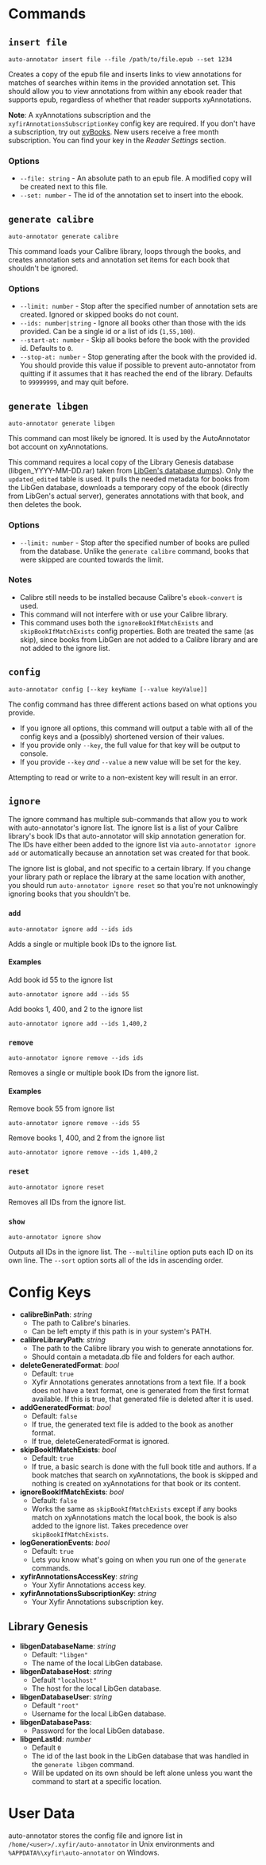 # Commands

## `insert file`

```
auto-annotator insert file --file /path/to/file.epub --set 1234
```

Creates a copy of the epub file and inserts links to view annotations for matches of searches within items in the provided annotation set. This should allow you to view annotations from within any ebook reader that supports epub, regardless of whether that reader supports xyAnnotations.

**Note**: A xyAnnotations subscription and the `xyfirAnnotationsSubscriptionKey` config key are required. If you don't have a subscription, try out [xyBooks](https://books.xyfir.com/). New users receive a free month subscription. You can find your key in the _Reader Settings_ section.

### Options

* `--file: string` - An absolute path to an epub file. A modified copy will be created next to this file.
* `--set: number` - The id of the annotation set to insert into the ebook.

## `generate calibre`

```
auto-annotator generate calibre
```

This command loads your Calibre library, loops through the books, and creates annotation sets and annotation set items for each book that shouldn't be ignored.

### Options

* `--limit: number` - Stop after the specified number of annotation sets are created. Ignored or skipped books do not count.
* `--ids: number|string` - Ignore all books other than those with the ids provided. Can be a single id or a list of ids (`1,55,100`).
* `--start-at: number` - Skip all books before the book with the provided id. Defaults to `0`.
* `--stop-at: number` - Stop generating after the book with the provided id. You should provide this value if possible to prevent auto-annotator from quitting if it assumes that it has reached the end of the library. Defaults to `99999999`, and may quit before.

## `generate libgen`

```
auto-annotator generate libgen
```

This command can most likely be ignored. It is used by the AutoAnnotator bot account on xyAnnotations.

This command requires a local copy of the Library Genesis database (libgen_YYYY-MM-DD.rar) taken from [LibGen's database dumps](http://gen.lib.rus.ec/dbdumps/)). Only the `updated_edited` table is used. It pulls the needed metadata for books from the LibGen database, downloads a temporary copy of the ebook (directly from LibGen's actual server), generates annotations with that book, and then deletes the book.

### Options

* `--limit: number` - Stop after the specified number of books are pulled from the database. Unlike the `generate calibre` command, books that were skipped are counted towards the limit.

### Notes

* Calibre still needs to be installed because Calibre's `ebook-convert` is used.
* This command will not interfere with or use your Calibre library.
* This command uses both the `ignoreBookIfMatchExists` and `skipBookIfMatchExists` config properties. Both are treated the same (as skip), since books from LibGen are not added to a Calibre library and are not added to the ignore list.

## `config`

```
auto-annotator config [--key keyName [--value keyValue]]
```

The config command has three different actions based on what options you provide.

* If you ignore all options, this command will output a table with all of the config keys and a (possibly) shortened version of their values.
* If you provide only `--key`, the full value for that key will be output to console.
* If you provide `--key` _and_ `--value` a new value will be set for the key.

Attempting to read or write to a non-existent key will result in an error.

## `ignore`

The ignore command has multiple sub-commands that allow you to work with auto-annotator's ignore list. The ignore list is a list of your Calibre library's book IDs that auto-annotator will skip annotation generation for. The IDs have either been added to the ignore list via `auto-annotator ignore add` or automatically because an annotation set was created for that book.

The ignore list is global, and not specific to a certain library. If you change your library path or replace the library at the same location with another, you should run `auto-annotator ignore reset` so that you're not unknowingly ignoring books that you shouldn't be.

### `add`

```
auto-annotator ignore add --ids ids
```

Adds a single or multiple book IDs to the ignore list.

#### Examples

Add book id 55 to the ignore list

```
auto-annotator ignore add --ids 55
```

Add books 1, 400, and 2 to the ignore list

```
auto-annotator ignore add --ids 1,400,2
```

### `remove`

```
auto-annotator ignore remove --ids ids
```

Removes a single or multiple book IDs from the ignore list.

#### Examples

Remove book 55 from ignore list

```
auto-annotator ignore remove --ids 55
```

Remove books 1, 400, and 2 from the ignore list

```
auto-annotator ignore remove --ids 1,400,2
```

### `reset`

```
auto-annotator ignore reset
```

Removes all IDs from the ignore list.

### `show`

```
auto-annotator ignore show
```

Outputs all IDs in the ignore list. The `--multiline` option puts each ID on its own line. The `--sort` option sorts all of the ids in ascending order.

# Config Keys

* **calibreBinPath**: _string_
  * The path to Calibre's binaries.
  * Can be left empty if this path is in your system's PATH.
* **calibreLibraryPath**: _string_
  * The path to the Calibre library you wish to generate annotations for.
  * Should contain a metadata.db file and folders for each author.
* **deleteGeneratedFormat**: _bool_
  * Default: `true`
  * Xyfir Annotations generates annotations from a text file. If a book does not have a text format, one is generated from the first format available. If this is true, that generated file is deleted after it is used.
* **addGeneratedFormat**: _bool_
  * Default: `false`
  * If true, the generated text file is added to the book as another format.
  * If true, deleteGeneratedFormat is ignored.
* **skipBookIfMatchExists**: _bool_
  * Default: `true`
  * If true, a basic search is done with the full book title and authors. If a book matches that search on xyAnnotations, the book is skipped and nothing is created on xyAnnotations for that book or its content.
* **ignoreBookIfMatchExists**: _bool_
  * Default: `false`
  * Works the same as `skipBookIfMatchExists` except if any books match on xyAnnotations match the local book, the book is also added to the ignore list. Takes precedence over `skipBookIfMatchExists`.
* **logGenerationEvents**: _bool_
  * Default: `true`
  * Lets you know what's going on when you run one of the `generate` commands.
* **xyfirAnnotationsAccessKey**: _string_
  * Your Xyfir Annotations access key.
* **xyfirAnnotationsSubscriptionKey**: _string_
  * Your Xyfir Annotations subscription key.

## Library Genesis

* **libgenDatabaseName**: _string_
  * Default: `"libgen"`
  * The name of the local LibGen database.
* **libgenDatabaseHost**: _string_
  * Default `"localhost"`
  * The host for the local LibGen database.
* **libgenDatabaseUser**: _string_
  * Default `"root"`
  * Username for the local LibGen database.
* **libgenDatabasePass**:
  * Password for the local LibGen database.
* **libgenLastId**: _number_
  * Default `0`
  * The id of the last book in the LibGen database that was handled in the `generate libgen` command.
  * Will be updated on its own should be left alone unless you want the command to start at a specific location.

# User Data

auto-annotator stores the config file and ignore list in `/home/<user>/.xyfir/auto-annotator` in Unix environments and `%APPDATA%\xyfir\auto-annotator` on Windows.
